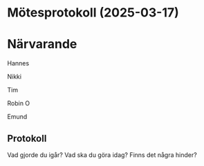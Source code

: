 # Mötesprotokoll (2025-03-17)

# Närvarande

Hannes

Nikki

Tim

Robin O

Emund

## Protokoll
Vad gjorde du igår?
Vad ska du göra idag?
Finns det några hinder?


